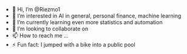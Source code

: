- 👋 Hi, I’m @Riezmo1
- 👀 I’m interested in AI in general, personal finance, machine learning
- 🌱 I’m currently learning even more statistics and automation
- 💞️ I’m looking to collaborate on 
- 📫 How to reach me ...
- ⚡ Fun fact: I jumped with a bike into a public pool

<!---
Riezmo1/Riezmo1 is a ✨ special ✨ repository because its `README.md` (this file) appears on your GitHub profile.
You can click the Preview link to take a look at your changes.
--->

